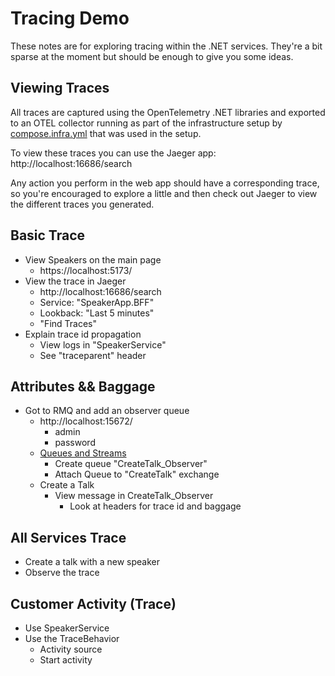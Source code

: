# Tracing Demo

These notes are for exploring tracing within the .NET services. They're a bit sparse at the moment but should be enough to give you some ideas.

## Viewing Traces

All traces are captured using the OpenTelemetry .NET libraries and exported to an OTEL collector running as part of the infrastructure setup by [compose.infra.yml](../compose.infra.yml) that was used in the setup.

To view these traces you can use the Jaeger app: http://localhost:16686/search

Any action you perform in the web app should have a corresponding trace, so you're encouraged to explore a little and then check out Jaeger to view the different traces you generated.

## Basic Trace

- View Speakers on the main page
  - https://localhost:5173/
- View the trace in Jaeger
  - http://localhost:16686/search
  - Service: "SpeakerApp.BFF"
  - Lookback: "Last 5 minutes"
  - "Find Traces"
- Explain trace id propagation
  - View logs in "SpeakerService"
  - See "traceparent" header

## Attributes && Baggage

- Got to RMQ and add an observer queue
  - http://localhost:15672/
    - admin
    - password
  - [Queues and Streams](http://localhost:15672/#/queues)
    - Create queue "CreateTalk_Observer"
    - Attach Queue to "CreateTalk" exchange
  - Create a Talk
    - View message in CreateTalk_Observer
      - Look at headers for trace id and baggage

## All Services Trace

- Create a talk with a new speaker
- Observe the trace

## Customer Activity (Trace)

- Use SpeakerService
- Use the TraceBehavior
  - Activity source
  - Start activity